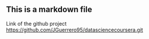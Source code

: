 ## This is a markdown file
Link of the github project https://github.com/JGuerrero95/datasciencecoursera.git
